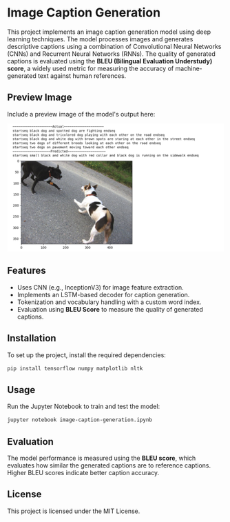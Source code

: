 # Image Caption Generation

This project implements an image caption generation model using deep learning techniques. The model processes images and generates descriptive captions using a combination of Convolutional Neural Networks (CNNs) and Recurrent Neural Networks (RNNs). The quality of generated captions is evaluated using the **BLEU (Bilingual Evaluation Understudy) score**, a widely used metric for measuring the accuracy of machine-generated text against human references.


## Preview Image
Include a preview image of the model's output here:

![Preview Image](preview.png)


## Features
- Uses CNN (e.g., InceptionV3) for image feature extraction.
- Implements an LSTM-based decoder for caption generation.
- Tokenization and vocabulary handling with a custom word index.
- Evaluation using **BLEU Score** to measure the quality of generated captions.

## Installation
To set up the project, install the required dependencies:

```sh
pip install tensorflow numpy matplotlib nltk
```

## Usage
Run the Jupyter Notebook to train and test the model:

```sh
jupyter notebook image-caption-generation.ipynb
```

## Evaluation
The model performance is measured using the **BLEU score**, which evaluates how similar the generated captions are to reference captions. Higher BLEU scores indicate better caption accuracy.


## License
This project is licensed under the MIT License.

